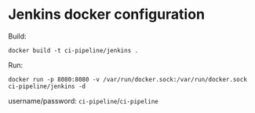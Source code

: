 # Jenkins docker configuration

Build:
```
docker build -t ci-pipeline/jenkins . 
```

Run:
```
docker run -p 8080:8080 -v /var/run/docker.sock:/var/run/docker.sock  ci-pipeline/jenkins -d
```

username/password: `ci-pipeline`/`ci-pipeline`
